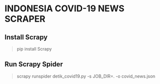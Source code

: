 # INDONESIA COVID-19 NEWS SCRAPER

## Install Scrapy

> pip install Scrapy

## Run Scrapy Spider

> scrapy runspider detik_covid19.py -s JOB_DIR=. -o covid_news.json
